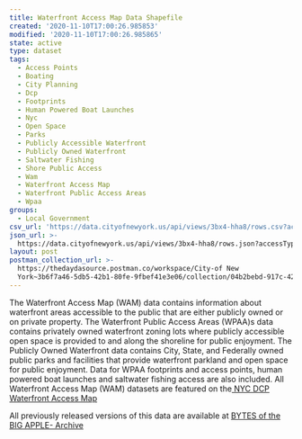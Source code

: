 ```yaml
---
title: Waterfront Access Map Data Shapefile
created: '2020-11-10T17:00:26.985853'
modified: '2020-11-10T17:00:26.985865'
state: active
type: dataset
tags:
  - Access Points
  - Boating
  - City Planning
  - Dcp
  - Footprints
  - Human Powered Boat Launches
  - Nyc
  - Open Space
  - Parks
  - Publicly Accessible Waterfront
  - Publicly Owned Waterfront
  - Saltwater Fishing
  - Shore Public Access
  - Wam
  - Waterfront Access Map
  - Waterfront Public Access Areas
  - Wpaa
groups:
  - Local Government
csv_url: 'https://data.cityofnewyork.us/api/views/3bx4-hha8/rows.csv?accessType=DOWNLOAD'
json_url: >-
  https://data.cityofnewyork.us/api/views/3bx4-hha8/rows.json?accessType=DOWNLOAD
layout: post
postman_collection_url: >-
  https://thedaydasource.postman.co/workspace/City-of New
  York~3b6f7a46-5db5-42b1-80fe-9fbef41e3e06/collection/04b2bebd-917c-42bc-bf9a-e55ba8d5118b
---
```

The Waterfront Access Map (WAM) data contains information about waterfront areas accessible to the public that are either publicly owned or on private property. The Waterfront Public Access Areas (WPAA)s data contains privately owned waterfront zoning lots where publicly accessible open space is provided to and along the shoreline for public enjoyment. The Publicly Owned Waterfront data contains City, State, and Federally owned public parks and facilities that provide waterfront parkland and open space for public enjoyment. Data for WPAA footprints and access points, human powered boat launches and saltwater fishing access are also included. All Waterfront Access Map (WAM) datasets are featured on the<a href="https://waterfrontaccess.planning.nyc.gov/about#10/40.7097/-73.9653"> NYC DCP Waterfront Access Map </a>

All previously released versions of this data are available at <a href="https://www1.nyc.gov/site/planning/data-maps/open-data/bytes-archive.page?sorts[year]=0">BYTES of the BIG APPLE- Archive</a>
